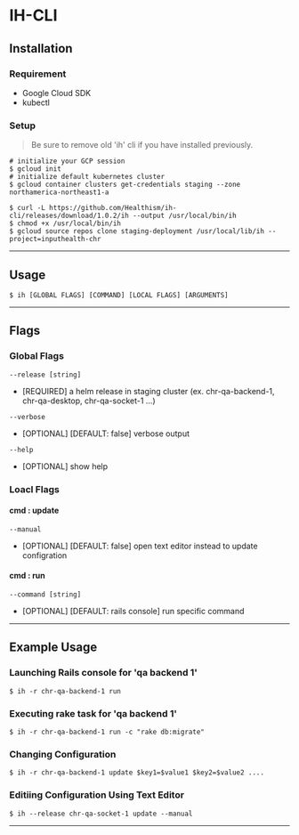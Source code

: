 # IH-CLI

## Installation

### Requirement

- Google Cloud SDK
- kubectl

### Setup
> Be sure to remove old 'ih' cli if you have installed previously. 

```shell
# initialize your GCP session
$ gcloud init
# initialize default kubernetes cluster
$ gcloud container clusters get-credentials staging --zone northamerica-northeast1-a

$ curl -L https://github.com/Healthism/ih-cli/releases/download/1.0.2/ih --output /usr/local/bin/ih
$ chmod +x /usr/local/bin/ih
$ gcloud source repos clone staging-deployment /usr/local/lib/ih --project=inputhealth-chr
```
---
## Usage

```
$ ih [GLOBAL FLAGS] [COMMAND] [LOCAL FLAGS] [ARGUMENTS]
```
---
## Flags
### Global Flags

```
--release [string]
```
- [REQUIRED] a helm release in staging cluster (ex. chr-qa-backend-1, chr-qa-desktop, chr-qa-socket-1 ...)

```
--verbose
```
- [OPTIONAL] [DEFAULT: false] verbose output
```
--help
```
- [OPTIONAL] show help

### Loacl Flags
#### cmd : update
```
--manual
```
- [OPTIONAL] [DEFAULT: false] open text editor instead to update configration

#### cmd : run
```
--command [string]
```
- [OPTIONAL] [DEFAULT: rails console] run specific command
---
## Example Usage

### Launching Rails console for 'qa backend 1'
```
$ ih -r chr-qa-backend-1 run
```

### Executing rake task for 'qa backend 1'
```
$ ih -r chr-qa-backend-1 run -c "rake db:migrate"
```

### Changing Configuration
```
$ ih -r chr-qa-backend-1 update $key1=$value1 $key2=$value2 ....
```

### Editiing Configuration Using Text Editor
```
$ ih --release chr-qa-socket-1 update --manual
```
---
